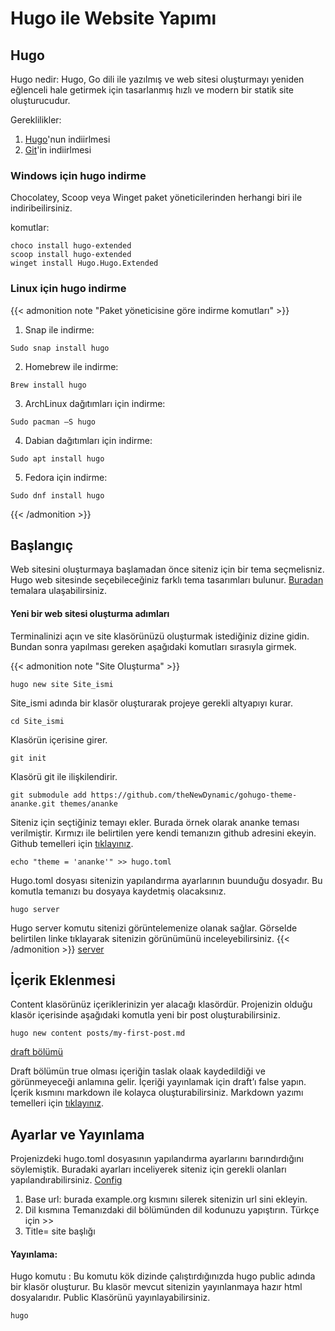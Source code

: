 # Hugo ile Website Yapımı

## Hugo
Hugo nedir: Hugo, Go dili ile yazılmış ve web sitesi oluşturmayı yeniden eğlenceli hale getirmek için tasarlanmış hızlı ve modern bir statik site oluşturucudur.
<!--more-->

Gereklilikler: 
1. [Hugo](https://gohugo.io/installation/)'nun indiirlmesi
2. [Git](https://gohugo.io/installation/)'in indiirlmesi

### Windows için hugo indirme 
Chocolatey, Scoop veya Winget paket yöneticilerinden herhangi biri ile indiribeilirsiniz.

komutlar:

```
choco install hugo-extended
scoop install hugo-extended
winget install Hugo.Hugo.Extended
```

### Linux için hugo indirme

{{< admonition note "Paket yöneticisine göre indirme komutları" >}}
1. Snap ile indirme:

```Sudo snap install hugo```

2. Homebrew ile indirme:

```Brew install hugo```

3. ArchLinux dağıtımları için indirme:

```Sudo pacman –S hugo```

4. Dabian dağıtımları için indirme:

```Sudo apt install hugo```

5. Fedora için indirme:

```Sudo dnf install hugo```


{{< /admonition >}}


## Başlangıç
Web sitesini oluşturmaya başlamadan önce siteniz için bir tema seçmelisniz. Hugo web sitesinde seçebileceğiniz farklı tema tasarımları bulunur. [Buradan](https://themes.gohugo.io/) temalara ulaşabilirsiniz. 

#### Yeni bir web sitesi oluşturma adımları

Terminalinizi açın ve site klasörünüzü oluşturmak istediğiniz dizine gidin. Bundan sonra yapılması gereken aşağıdaki komutları sırasıyla girmek.

{{< admonition note "Site Oluşturma" >}}

```hugo new site Site_ismi```

Site_ismi adında bir klasör oluşturarak projeye gerekli altyapıyı kurar.

```cd Site_ismi```

Klasörün içerisine girer.

```git init```

Klasörü git ile ilişkilendirir.

```git submodule add https://github.com/theNewDynamic/gohugo-theme-ananke.git themes/ananke```

Siteniz için seçtiğiniz temayı ekler. Burada örnek olarak ananke teması verilmiştir. Kırmızı ile belirtilen yere kendi temanızın github adresini ekeyin. Github temelleri için [tıklayınız]().

```echo "theme = 'ananke'" >> hugo.toml```

Hugo.toml dosyası sitenizin yapılandırma ayarlarının buunduğu dosyadır. Bu komutla temanızı bu dosyaya kaydetmiş olacaksınız. 

```hugo server```

Hugo server komutu sitenizi görüntelemenize olanak sağlar. Görselde belirtilen linke tıklayarak sitenizin görünümünü inceleyebilirsiniz. 
{{< /admonition >}}
[server]()
## İçerik Eklenmesi
Content klasörünüz içeriklerinizin yer alacağı klasördür. Projenizin olduğu klasör içerisinde aşağıdaki komutla yeni bir post oluşturabilirsiniz. 

```hugo new content posts/my-first-post.md```

[draft bölümü]()

Draft bölümün true olması içeriğin taslak olaak kaydedildiği ve görünmeyeceği anlamına gelir. İçeriği yayınlamak için draft’ı false yapın.  İçerik kısmını markdown ile kolayca oluşturabilirsiniz. Markdown yazımı temelleri için [tıklayınız]().

## Ayarlar ve Yayınlama
Projenizdeki hugo.toml dosyasının yapılandırma ayarlarını barındırdığını söylemiştik.  Buradaki ayarları inceliyerek siteniz için gerekli olanları yapılandırabilirsiniz. 
[Config]()

1. Base url: burada example.org kısmını silerek sitenizin url sini ekleyin. 
2. Dil kısmına Temanızdaki dil bölümünden dil kodunuzu yapıştırın. Türkçe için >>
3. Title= site başlığı

#### Yayınlama:
Hugo komutu : Bu komutu kök dizinde çalıştırdığınızda hugo public adında bir klasör oluşturur. Bu klasör mevcut sitenizin yayınlanmaya hazır html dosyalarıdır. Public Klasörünü yayınlayabilirsiniz. 

```hugo```
